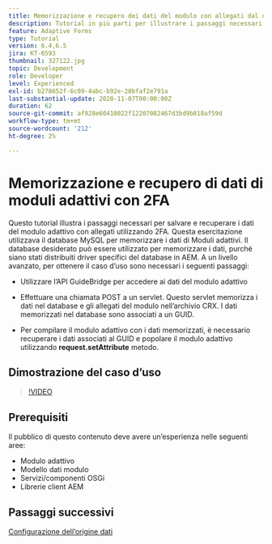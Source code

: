 ```yaml
---
title: Memorizzazione e recupero dei dati del modulo con allegati dal database MySQL
description: Tutorial in più parti per illustrare i passaggi necessari per memorizzare e recuperare i dati del modulo con allegati
feature: Adaptive Forms
type: Tutorial
version: 6.4,6.5
jira: KT-6593
thumbnail: 327122.jpg
topic: Development
role: Developer
level: Experienced
exl-id: b278652f-6c09-4abc-b92e-20bfaf2e791a
last-substantial-update: 2020-11-07T00:00:00Z
duration: 62
source-git-commit: af928e60410022f12207082467d3bd9b818af59d
workflow-type: tm+mt
source-wordcount: '212'
ht-degree: 2%

---
```


# Memorizzazione e recupero di dati di moduli adattivi con 2FA

Questo tutorial illustra i passaggi necessari per salvare e recuperare i dati del modulo adattivo con allegati utilizzando 2FA. Questa esercitazione utilizzava il database MySQL per memorizzare i dati di Moduli adattivi. Il database desiderato può essere utilizzato per memorizzare i dati, purché siano stati distribuiti driver specifici del database in AEM. A un livello avanzato, per ottenere il caso d’uso sono necessari i seguenti passaggi:

* Utilizzare l’API GuideBridge per accedere ai dati del modulo adattivo

* Effettuare una chiamata POST a un servlet. Questo servlet memorizza i dati nel database e gli allegati del modulo nell’archivio CRX. I dati memorizzati nel database sono associati a un GUID.

* Per compilare il modulo adattivo con i dati memorizzati, è necessario recuperare i dati associati al GUID e popolare il modulo adattivo utilizzando **request.setAttribute** metodo.

## Dimostrazione del caso d’uso

>[!VIDEO](https://video.tv.adobe.com/v/327122?quality=12&learn=on)

## Prerequisiti

Il pubblico di questo contenuto deve avere un’esperienza nelle seguenti aree:

* Modulo adattivo
* Modello dati modulo
* Servizi/componenti OSGi
* Librerie client AEM


## Passaggi successivi

[Configurazione dell’origine dati](./configure-data-source.md)